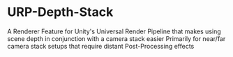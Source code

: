 # URP-Depth-Stack
A Renderer Feature for Unity's Universal Render Pipeline that makes using scene depth in conjunction with a camera stack easier
Primarily for near/far camera stack setups that require distant Post-Processing effects
